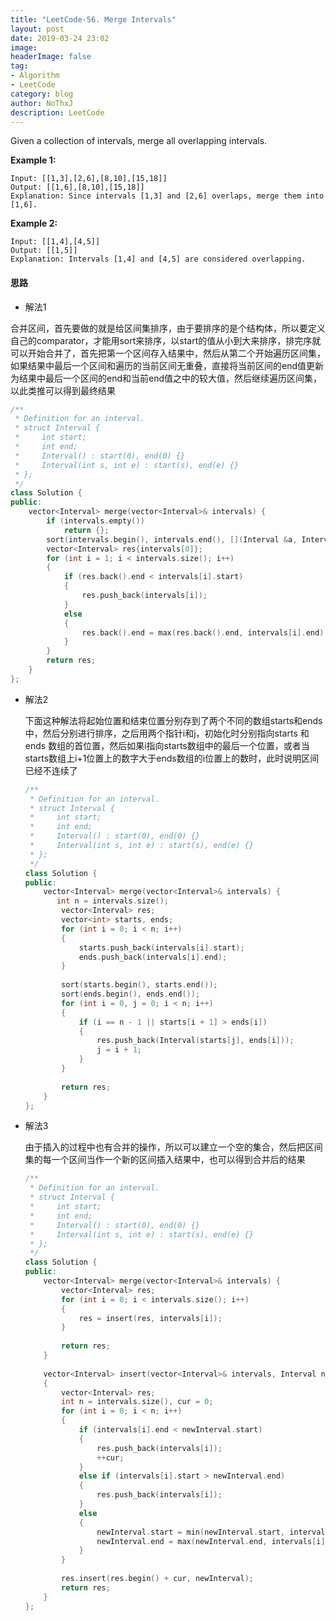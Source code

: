 ```yaml
---
title: "LeetCode-56. Merge Intervals"
layout: post
date: 2019-03-24 23:02
image: 
headerImage: false
tag:
- Algorithm
- LeetCode
category: blog
author: NoThxJ
description: LeetCode
---
```


Given a collection of intervals, merge all overlapping intervals.

**Example 1:**

```
Input: [[1,3],[2,6],[8,10],[15,18]]
Output: [[1,6],[8,10],[15,18]]
Explanation: Since intervals [1,3] and [2,6] overlaps, merge them into [1,6].
```

**Example 2:**

```
Input: [[1,4],[4,5]]
Output: [[1,5]]
Explanation: Intervals [1,4] and [4,5] are considered overlapping.
```

#### 思路

- 解法1

合并区间，首先要做的就是给区间集排序，由于要排序的是个结构体，所以要定义自己的comparator，才能用sort来排序，以start的值从小到大来排序，排完序就可以开始合并了，首先把第一个区间存入结果中，然后从第二个开始遍历区间集，如果结果中最后一个区间和遍历的当前区间无重叠，直接将当前区间的end值更新为结果中最后一个区间的end和当前end值之中的较大值，然后继续遍历区间集，以此类推可以得到最终结果

```c++
/**
 * Definition for an interval.
 * struct Interval {
 *     int start;
 *     int end;
 *     Interval() : start(0), end(0) {}
 *     Interval(int s, int e) : start(s), end(e) {}
 * };
 */
class Solution {
public:
    vector<Interval> merge(vector<Interval>& intervals) {
        if (intervals.empty())
            return {};
        sort(intervals.begin(), intervals.end(), [](Interval &a, Interval &b){return a.start < b.start;});
        vector<Interval> res{intervals[0]};
        for (int i = 1; i < intervals.size(); i++)
        {
            if (res.back().end < intervals[i].start)
            {
                res.push_back(intervals[i]);
            }
            else
            {
                res.back().end = max(res.back().end, intervals[i].end);
            }
        }
        return res;
    }
};
```

- 解法2

  下面这种解法将起始位置和结束位置分别存到了两个不同的数组starts和ends中，然后分别进行排序，之后用两个指针i和j，初始化时分别指向starts 和 ends 数组的首位置，然后如果i指向starts数组中的最后一个位置，或者当starts数组上i+1位置上的数字大于ends数组的i位置上的数时，此时说明区间已经不连续了

  ```c++
  /**
   * Definition for an interval.
   * struct Interval {
   *     int start;
   *     int end;
   *     Interval() : start(0), end(0) {}
   *     Interval(int s, int e) : start(s), end(e) {}
   * };
   */
  class Solution {
  public:
      vector<Interval> merge(vector<Interval>& intervals) {
         int n = intervals.size();
          vector<Interval> res;
          vector<int> starts, ends;
          for (int i = 0; i < n; i++)
          {
              starts.push_back(intervals[i].start);
              ends.push_back(intervals[i].end);
          }
          
          sort(starts.begin(), starts.end());
          sort(ends.begin(), ends.end());
          for (int i = 0, j = 0; i < n; i++)
          {
              if (i == n - 1 || starts[i + 1] > ends[i])
              {
                  res.push_back(Interval(starts[j], ends[i]));
                  j = i + 1;
              }
          }
          
          return res;    
      }
  };
  ```

- 解法3

  由于插入的过程中也有合并的操作，所以可以建立一个空的集合，然后把区间集的每一个区间当作一个新的区间插入结果中，也可以得到合并后的结果

  ```C++
  /**
   * Definition for an interval.
   * struct Interval {
   *     int start;
   *     int end;
   *     Interval() : start(0), end(0) {}
   *     Interval(int s, int e) : start(s), end(e) {}
   * };
   */
  class Solution {
  public:
      vector<Interval> merge(vector<Interval>& intervals) {
          vector<Interval> res;
          for (int i = 0; i < intervals.size(); i++)
          {
              res = insert(res, intervals[i]);
          }
          
          return res;
      }
      
      vector<Interval> insert(vector<Interval>& intervals, Interval newInterval)
      {
          vector<Interval> res;
          int n = intervals.size(), cur = 0;
          for (int i = 0; i < n; i++)
          {
              if (intervals[i].end < newInterval.start)
              {
                  res.push_back(intervals[i]);
                  ++cur;
              }
              else if (intervals[i].start > newInterval.end)
              {
                  res.push_back(intervals[i]);
              }
              else 
              {
                  newInterval.start = min(newInterval.start, intervals[i].start);
                  newInterval.end = max(newInterval.end, intervals[i].end);
              }
          }
          
          res.insert(res.begin() + cur, newInterval);
          return res;
      }
  };
  ```

